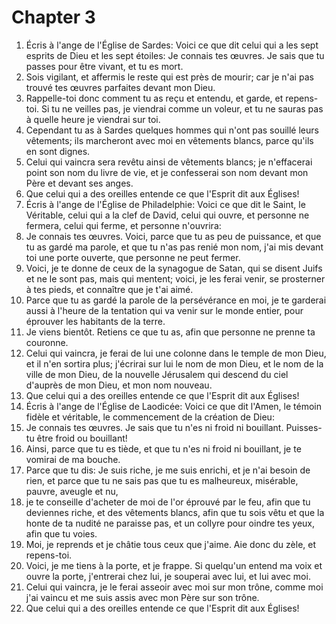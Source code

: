 # Chapter 3

1. Écris à l'ange de l'Église de Sardes: Voici ce que dit celui qui a les sept esprits de Dieu et les sept étoiles: Je connais tes œuvres. Je sais que tu passes pour être vivant, et tu es mort.
2. Sois vigilant, et affermis le reste qui est près de mourir; car je n'ai pas trouvé tes œuvres parfaites devant mon Dieu.
3. Rappelle-toi donc comment tu as reçu et entendu, et garde, et repens-toi. Si tu ne veilles pas, je viendrai comme un voleur, et tu ne sauras pas à quelle heure je viendrai sur toi.
4. Cependant tu as à Sardes quelques hommes qui n'ont pas souillé leurs vêtements; ils marcheront avec moi en vêtements blancs, parce qu'ils en sont dignes.
5. Celui qui vaincra sera revêtu ainsi de vêtements blancs; je n'effacerai point son nom du livre de vie, et je confesserai son nom devant mon Père et devant ses anges.
6. Que celui qui a des oreilles entende ce que l'Esprit dit aux Églises!
7. Écris à l'ange de l'Église de Philadelphie: Voici ce que dit le Saint, le Véritable, celui qui a la clef de David, celui qui ouvre, et personne ne fermera, celui qui ferme, et personne n'ouvrira:
8. Je connais tes œuvres. Voici, parce que tu as peu de puissance, et que tu as gardé ma parole, et que tu n'as pas renié mon nom, j'ai mis devant toi une porte ouverte, que personne ne peut fermer.
9. Voici, je te donne de ceux de la synagogue de Satan, qui se disent Juifs et ne le sont pas, mais qui mentent; voici, je les ferai venir, se prosterner à tes pieds, et connaître que je t'ai aimé.
10. Parce que tu as gardé la parole de la persévérance en moi, je te garderai aussi à l'heure de la tentation qui va venir sur le monde entier, pour éprouver les habitants de la terre.
11. Je viens bientôt. Retiens ce que tu as, afin que personne ne prenne ta couronne.
12. Celui qui vaincra, je ferai de lui une colonne dans le temple de mon Dieu, et il n'en sortira plus; j'écrirai sur lui le nom de mon Dieu, et le nom de la ville de mon Dieu, de la nouvelle Jérusalem qui descend du ciel d'auprès de mon Dieu, et mon nom nouveau.
13. Que celui qui a des oreilles entende ce que l'Esprit dit aux Églises!
14. Écris à l'ange de l'Église de Laodicée: Voici ce que dit l'Amen, le témoin fidèle et véritable, le commencement de la création de Dieu:
15. Je connais tes œuvres. Je sais que tu n'es ni froid ni bouillant. Puisses-tu être froid ou bouillant!
16. Ainsi, parce que tu es tiède, et que tu n'es ni froid ni bouillant, je te vomirai de ma bouche.
17. Parce que tu dis: Je suis riche, je me suis enrichi, et je n'ai besoin de rien, et parce que tu ne sais pas que tu es malheureux, misérable, pauvre, aveugle et nu,
18. je te conseille d'acheter de moi de l'or éprouvé par le feu, afin que tu deviennes riche, et des vêtements blancs, afin que tu sois vêtu et que la honte de ta nudité ne paraisse pas, et un collyre pour oindre tes yeux, afin que tu voies.
19. Moi, je reprends et je châtie tous ceux que j'aime. Aie donc du zèle, et repens-toi.
20. Voici, je me tiens à la porte, et je frappe. Si quelqu'un entend ma voix et ouvre la porte, j'entrerai chez lui, je souperai avec lui, et lui avec moi.
21. Celui qui vaincra, je le ferai asseoir avec moi sur mon trône, comme moi j'ai vaincu et me suis assis avec mon Père sur son trône.
22. Que celui qui a des oreilles entende ce que l'Esprit dit aux Églises!

